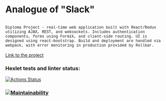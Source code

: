 # Analogue of "Slack"

<code style="font-family: Courier New;">
Diploma Project - real-time web application built with React/Redux utilizing AJAX, REST, and websockets. Includes authentication components, forms using Formik, and client-side routing. UI is designed using react-bootstrap. Build and deployment are handled via webpack, with error monitoring in production provided by Rollbar.
</code>

[Link to the project](https://frontend-project-12-lpz4.onrender.com/)

### Hexlet tests and linter status:
[![Actions Status](https://github.com/bril95/frontend-project-12/actions/workflows/hexlet-check.yml/badge.svg)](https://github.com/bril95/frontend-project-12/actions)


### [![Maintainability](https://api.codeclimate.com/v1/badges/1c301d29fac780829cd7/maintainability)](https://codeclimate.com/github/bril95/frontend-project-12/maintainability)